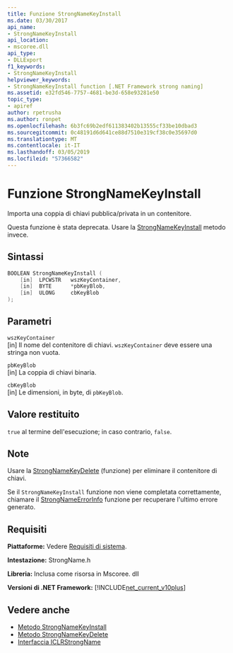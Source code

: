 ```yaml
---
title: Funzione StrongNameKeyInstall
ms.date: 03/30/2017
api_name:
- StrongNameKeyInstall
api_location:
- mscoree.dll
api_type:
- DLLExport
f1_keywords:
- StrongNameKeyInstall
helpviewer_keywords:
- StrongNameKeyInstall function [.NET Framework strong naming]
ms.assetid: e32fd546-7757-4681-be3d-658e93281e50
topic_type:
- apiref
author: rpetrusha
ms.author: ronpet
ms.openlocfilehash: 6b3fc69b2edf611383402b13555cf33be10dbad3
ms.sourcegitcommit: 0c48191d6d641ce88d7510e319cf38c0e35697d0
ms.translationtype: MT
ms.contentlocale: it-IT
ms.lasthandoff: 03/05/2019
ms.locfileid: "57366582"
---
```

# <a name="strongnamekeyinstall-function"></a>Funzione StrongNameKeyInstall

Importa una coppia di chiavi pubblica/privata in un contenitore.

Questa funzione è stata deprecata. Usare la [StrongNameKeyInstall](../hosting/iclrstrongname-strongnamekeyinstall-method.md) metodo invece.

## <a name="syntax"></a>Sintassi

```cpp
BOOLEAN StrongNameKeyInstall (
    [in]  LPCWSTR   wszKeyContainer,
    [in]  BYTE      *pbKeyBlob,
    [in]  ULONG     cbKeyBlob
);
```

## <a name="parameters"></a>Parametri

`wszKeyContainer`\
[in] Il nome del contenitore di chiavi. `wszKeyContainer` deve essere una stringa non vuota.

`pbKeyBlob`\
[in] La coppia di chiavi binaria.

`cbKeyBlob`\
[in] Le dimensioni, in byte, di `pbKeyBlob`.

## <a name="return-value"></a>Valore restituito

`true` al termine dell'esecuzione; in caso contrario, `false`.

## <a name="remarks"></a>Note

Usare la [StrongNameKeyDelete](strongnamekeydelete-function.md) (funzione) per eliminare il contenitore di chiavi.

Se il `StrongNameKeyInstall` funzione non viene completata correttamente, chiamare il [StrongNameErrorInfo](strongnameerrorinfo-function.md) funzione per recuperare l'ultimo errore generato.

## <a name="requirements"></a>Requisiti

**Piattaforme:** Vedere [Requisiti di sistema](../../../../docs/framework/get-started/system-requirements.md).

**Intestazione:** StrongName.h

**Libreria:** Inclusa come risorsa in Mscoree. dll

**Versioni di .NET Framework:** [!INCLUDE[net_current_v10plus](../../../../includes/net-current-v10plus-md.md)]

## <a name="see-also"></a>Vedere anche

- [Metodo StrongNameKeyInstall](../hosting/iclrstrongname-strongnamekeyinstall-method.md)
- [Metodo StrongNameKeyDelete](../hosting/iclrstrongname-strongnamekeydelete-method.md)
- [Interfaccia ICLRStrongName](../hosting/iclrstrongname-interface.md)